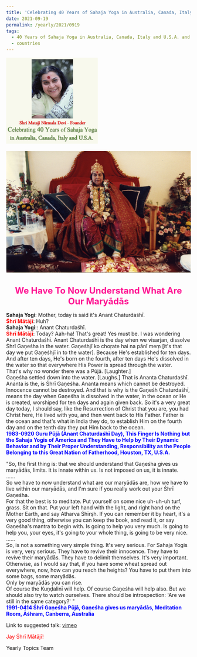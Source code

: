 ```yaml
---
title: 'Celebrating 40 Years of Sahaja Yoga in Australia, Canada, Italy and U.S.A. and its Culture, Post 35 on Anant Chaturdaśhī'
date: 2021-09-19
permalink: /yearly/2021/0919
tags:
  - 40 Years of Sahaja Yoga in Australia, Canada, Italy and U.S.A. and its Culture
  - countries
---
```


<div style="text-align: left"><img src="/images/Celebrating40YearsSahajaYoga.png" width="250" /></div><br>

<div style="text-align: center"><img src="/images/image773.png" /></div>

<br>
<p style="color:DeepPink; text-align:center">
<font size="+2"><b>We Have To Now Understand What Are Our Maryādās</b><br></font>
</p>

<p>
<b>Sahaja Yogi</b>: Mother, today is said it's Anant Chaturdaśhī.<br>
<font color="red"><b>Śhrī Mātājī</b></font>: Huh?<br>
<b>Sahaja Yogi</b>:: Anant Chaturdaśhī.<br>
<font color="red"><b>Śhrī Mātājī</b></font>: Today? Aah-ha! That's great! Yes must be. I was wondering Anant Chaturdaśhī. Anant Chaturdaśhī is the day when we visarjan, dissolve Śhrī Gaṇeśha in the water. Gaṇeśhjī ko choṛate hai na pānī meṃ [it's that day we put Gaṇeśhjī in to the water]. Because He's established for ten days. And after ten days, He's born on the fourth, after ten days He's dissolved in the water so that everywhere His Power is spread through the water.<br> 
That's why no wonder there was a Pūjā. [Laughter.]<br>
Gaṇeśha settled down into the water. [Laughs.] That is Ananta Chaturdaśhī. Ananta is the, is Śhrī Gaṇeśha. Ananta means which cannot be destroyed. Innocence cannot be destroyed. And that is why is the Gaṇeśh Chaturdaśhī, means the day when Gaṇeśha is dissolved in the water, in the ocean or He is created, worshiped for ten days and again given back. So it's a very great day today, I should say, like the Resurrection of Christ that you are, you had Christ here, He lived with you, and then went back to His Father. Father is the ocean and that's what in India they do, to establish Him on the fourth day and on the tenth day they put Him back to the ocean. <br>
<font color="blue"><b>1983-0920 Guru Pūjā (Anant Chaturdaśhī Day), This Finger Is Nothing but the Sahaja Yogis of America and They Have to Help by Their Dynamic Behavior and by Their Proper Understanding, Responsibility as the People Belonging to this Great Nation of Fatherhood, Houston, TX, U.S.A.</b></font><br>
</p>

<p>
"So, the first thing is: that we should understand that Gaṇeśha gives us maryādās, limits. It is innate within us. Is not imposed on us, it is innate. <br>
......<br>
So we have to now understand what are our maryādās are, how we have to live within our maryādās, and I'm sure if you really work out your Śhrī Gaṇeśha.<br>
For that the best is to meditate. Put yourself on some nice uh-uh-uh turf, grass. Sit on that. Put your left hand with the light, and right hand on the Mother Earth, and say Atharva Śhīrṣh. If you can remember it by heart, it's a very good thing, otherwise you can keep the book, and read it, or say Gaṇeśha's mantra to begin with. Is going to help you very much. Is going to help you, your eyes, it's going to your whole thing, is going to be very nice.<br>
......<br>
So, is not a something very simple thing. It's very serious. For Sahaja Yogis is very, very serious. They have to revive their innocence. They have to revive their maryādās. They have to delimit themselves. It's very important.<br>
Otherwise, as I would say that, if you have some wheat spread out everywhere, now, how can you reach the heights? You have to put them into some bags, some maryādās.<br>
Only by maryādās you can rise.<br>
Of course the Kuṇḍalinī will help. Of course Gaṇeśha will help also. But we should also try to watch ourselves. There should be introspection: 'Are we still in the same category?' "<br>
<font color="blue"><b>1991-0414 Śhrī Gaṇeśha Pūjā, Gaṇeśha gives us maryādās, Meditation Room, Āśhram, Canberra, Australia</b></font><br>
</p>

Link to suggested talk: <a href="https://vimeo.com/588223218"> vimeo</a><br>

<p style="color:red;">Jay Śhrī Mātājī!<br></p>

Yearly Topics Team